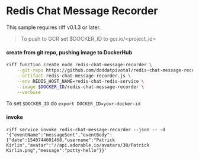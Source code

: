 # Redis Chat Message Recorder
This sample requires riff v0.1.3 or later.

>To push to GCR set $DOCKER_ID to gcr.io/<project_id>

#### create from git repo, pushing image to DockerHub
```sh
riff function create node redis-chat-message-recorder \
    --git-repo https://github.com/doddatpivotal/redis-chat-message-recorder.git \
    --artifact redis-chat-message-recorder.js \
    --env REDIS_HOST_NAME=redis-chat-redis-service \
    --image $DOCKER_ID/redis-chat-message-recorder \
    --verbose
```
To set `$DOCKER_ID` do `export DOCKER_ID=your-docker-id`

#### invoke
```
riff service invoke redis-chat-message-recorder --json -- -d '{"eventName":"messageSent","eventBody":{"date":1540744601468,"username":"Patrick Kirlin","avatar":"//api.adorable.io/avatars/30/Patrick Kirlin.png","message":"potty-hello"}}'
```
